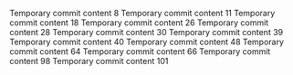 Temporary commit content 8
Temporary commit content 11
Temporary commit content 18
Temporary commit content 26
Temporary commit content 28
Temporary commit content 30
Temporary commit content 39
Temporary commit content 40
Temporary commit content 48
Temporary commit content 64
Temporary commit content 66
Temporary commit content 98
Temporary commit content 101
